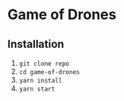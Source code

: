 # Game of Drones

## Installation

1. `git clone repo`
2. `cd game-of-drones`
3. `yarn install`
4. `yarn start`
